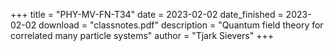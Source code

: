 +++
title = "PHY-MV-FN-T34"
date = 2023-02-02
date_finished = 2023-02-02
download = "classnotes.pdf"
description = "Quantum field theory for correlated many particle systems"
author = "Tjark Sievers"
+++
